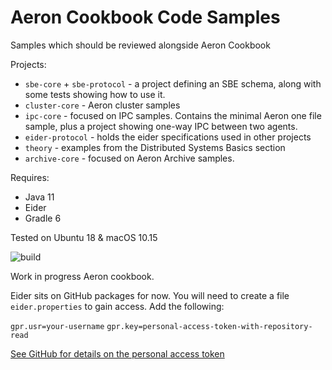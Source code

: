 # Aeron Cookbook Code Samples

Samples which should be reviewed alongside Aeron Cookbook 

Projects:
- `sbe-core` + `sbe-protocol` - a project defining an SBE schema, along with some tests showing how to use it.
- `cluster-core` - Aeron cluster samples
- `ipc-core` - focused on IPC samples. Contains the minimal Aeron one file sample, plus a project showing one-way IPC between two agents.
- `eider-protocol` - holds the eider specifications used in other projects
- `theory` - examples from the Distributed Systems Basics section 
- `archive-core` - focused on Aeron Archive samples.

Requires:
- Java 11
- Eider
- Gradle 6

Tested on Ubuntu 18 & macOS 10.15

 ![build](https://github.com/adaptive-sl/aeron-cookbook-code/workflows/JavaCI/badge.svg)
 
 Work in progress Aeron cookbook.
 
 Eider sits on GitHub packages for now. You will need to create a file `eider.properties` to gain access. Add the following:
 
`gpr.usr=your-username`
`gpr.key=personal-access-token-with-repository-read`

[See GitHub for details on the personal access token](https://help.github.com/en/packages/using-github-packages-with-your-projects-ecosystem/configuring-gradle-for-use-with-github-packages#authenticating-to-github-packages)